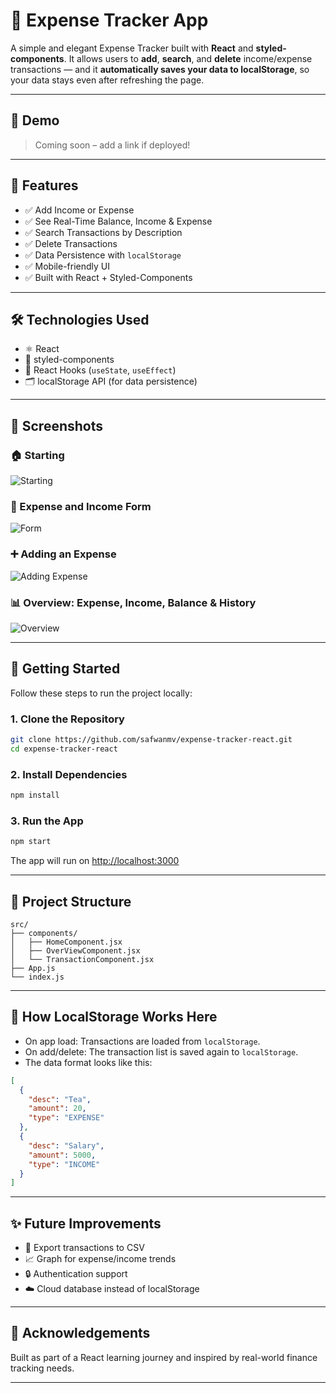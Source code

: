 
# 💸 Expense Tracker App

A simple and elegant Expense Tracker built with **React** and **styled-components**. It allows users to **add**, **search**, and **delete** income/expense transactions — and it **automatically saves your data to localStorage**, so your data stays even after refreshing the page.

---

## 📸 Demo

> Coming soon – add a link if deployed!

---

## 🚀 Features

- ✅ Add Income or Expense
- ✅ See Real-Time Balance, Income & Expense
- ✅ Search Transactions by Description
- ✅ Delete Transactions
- ✅ Data Persistence with `localStorage`
- ✅ Mobile-friendly UI
- ✅ Built with React + Styled-Components

---

## 🛠️ Technologies Used

- ⚛️ React
- 💅 styled-components
- 🧠 React Hooks (`useState`, `useEffect`)
- 🗂️ localStorage API (for data persistence)

---


## 📸 Screenshots

### 🏠 Starting
![Starting](./assets/Sc1.png)

### 🧾 Expense and Income Form
![Form](./assets/Sc2.png)

### ➕ Adding an Expense
![Adding Expense](./assets/Sc3.png)

### 📊 Overview: Expense, Income, Balance & History
![Overview](./assets/Sc4.png)




---

## 🧾 Getting Started

Follow these steps to run the project locally:

### 1. Clone the Repository

```bash
git clone https://github.com/safwanmv/expense-tracker-react.git
cd expense-tracker-react
````

### 2. Install Dependencies

```bash
npm install
```

### 3. Run the App

```bash
npm start
```

The app will run on [http://localhost:3000](http://localhost:3000)

---

## 🧠 Project Structure

```plaintext
src/
├── components/
│   ├── HomeComponent.jsx
│   ├── OverViewComponent.jsx
│   └── TransactionComponent.jsx
├── App.js
└── index.js
```

---

## 📂 How LocalStorage Works Here

* On app load: Transactions are loaded from `localStorage`.
* On add/delete: The transaction list is saved again to `localStorage`.
* The data format looks like this:

```json
[
  {
    "desc": "Tea",
    "amount": 20,
    "type": "EXPENSE"
  },
  {
    "desc": "Salary",
    "amount": 5000,
    "type": "INCOME"
  }
]
```

---

## ✨ Future Improvements

* 💾 Export transactions to CSV
* 📈 Graph for expense/income trends
* 🔒 Authentication support
* ☁️ Cloud database instead of localStorage

---

## 🙌 Acknowledgements

Built as part of a React learning journey and inspired by real-world finance tracking needs.

---
